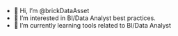 - 👋 Hi, I’m @brickDataAsset
- 👀 I’m interested in BI/Data Analyst best practices.
- 🌱 I’m currently learning tools related to  BI/Data Analyst


<!---
brickDataAsset/brickDataAsset is a ✨ special ✨ repository because its `README.md` (this file) appears on your GitHub profile.
You can click the Preview link to take a look at your changes.
--->
